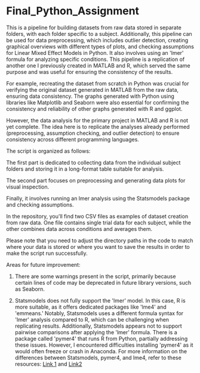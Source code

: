 # Final_Python_Assignment

This is a pipeline for building datasets from raw data stored in separate folders, with each folder specific to a subject. Additionally, this pipeline can be used for data preprocessing, which includes outlier detection, creating graphical overviews with different types of plots, and checking assumptions for Linear Mixed Effect Models in Python. It also involves using an 'lmer' formula for analyzing specific conditions. This pipeline is a replication of another one I previously created in MATLAB and R, which served the same purpose and was useful for ensuring the consistency of the results.

For example, recreating the dataset from scratch in Python was crucial for verifying the original dataset generated in MATLAB from the raw data, ensuring data consistency. The graphs generated with Python using libraries like Matplotlib and Seaborn were also essential for confirming the consistency and reliability of other graphs generated with R and ggplot.

However, the data analysis for the primary project in MATLAB and R is not yet complete. The idea here is to replicate the analyses already performed (preprocessing, assumption checking, and outlier detection) to ensure consistency across different programming languages.

The script is organized as follows:

The first part is dedicated to collecting data from the individual subject folders and storing it in a long-format table suitable for analysis.

The second part focuses on preprocessing and generating data plots for visual inspection.

Finally, it involves running an lmer analysis using the Statsmodels package and checking assumptions.

In the repository, you'll find two CSV files as examples of dataset creation from raw data. One file contains single trial data for each subject, while the other combines data across conditions and averages them.

Please note that you need to adjust the directory paths in the code to match where your data is stored or where you want to save the results in order to make the script run successfully.

Areas for future improvement:

1. There are some warnings present in the script, primarily because certain lines of code may be deprecated in future library versions, such as Seaborn.

2. Statsmodels does not fully support the 'lmer' model. In this case, R is more suitable, as it offers dedicated packages like 'lme4' and 'emmeans.' Notably, Statsmodels uses a different formula syntax for 'lmer' analysis compared to R, which can be challenging when replicating results. Additionally, Statsmodels appears not to support pairwise comparisons after applying the 'lmer' formula. There is a package called 'pymer4' that runs R from Python, partially addressing these issues. However, I encountered difficulties installing 'pymer4' as it would often freeze or crash in Anaconda. For more information on the differences between Statsmodels, pymer4, and lme4, refer to these resources: [Link 1](https://www.statsmodels.org/dev/examples/notebooks/generated/mixed_lm_example.html) and [Link2
](https://towardsdatascience.com/how-to-run-linear-mixed-effects-models-in-python-jupyter-notebooks-4f8079c4b589)
